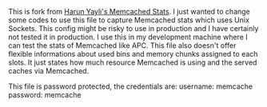 This is fork from [Harun Yayli's Memcached Stats](http://livebookmark.net/journal/2008/05/21/memcachephp-stats-like-apcphp/). I just wanted to change some codes to use this file to capture Memcached stats which uses Unix Sockets. This config might be risky to use in production and I have certainly not tested it in production. I use this in my development machine where I can test the stats of Memcached like APC. This file also doesn't offer flexible informations about used bins and memory chunks assigned to each slots. It just states how much resource Memcached is using and the served caches via Memcached.

This file is password protected, the credentials are:
username: memcache
password: memcache